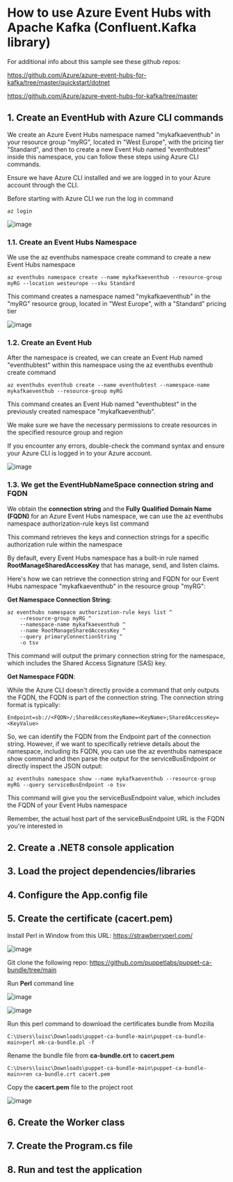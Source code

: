 # How to use Azure Event Hubs with Apache Kafka (Confluent.Kafka library) 

For additional info about this sample see these github repos: 

https://github.com/Azure/azure-event-hubs-for-kafka/tree/master/quickstart/dotnet

https://github.com/Azure/azure-event-hubs-for-kafka/tree/master

## 1. Create an EventHub with Azure CLI commands

We create an Azure Event Hubs namespace named "mykafkaeventhub" in your resource group "myRG", located in "West Europe", with the pricing tier "Standard", and then to create a new Event Hub named "eventhubtest" inside this namespace, you can follow these steps using Azure CLI commands. 

Ensure we have Azure CLI installed and we are logged in to your Azure account through the CLI.

Before starting with Azure CLI we run the log in command

```
az login
```

![image](https://github.com/luiscoco/Azure-Event-Hubs-for-Apache-Kafka-Ecosystems/assets/32194879/76492bd7-b992-4b56-959f-5df408449918)

### 1.1. Create an Event Hubs Namespace

We use the az eventhubs namespace create command to create a new Event Hubs namespace

```
az eventhubs namespace create --name mykafkaeventhub --resource-group myRG --location westeurope --sku Standard
```

This command creates a namespace named "mykafkaeventhub" in the "myRG" resource group, located in "West Europe", with a "Standard" pricing tier

![image](https://github.com/luiscoco/Azure-Event-Hubs-for-Apache-Kafka-Ecosystems/assets/32194879/fcab5614-5c95-4de1-9f03-cce3396078d8)

### 1.2. Create an Event Hub

After the namespace is created, we can create an Event Hub named "eventhubtest" within this namespace using the az eventhubs eventhub create command

```
az eventhubs eventhub create --name eventhubtest --namespace-name mykafkaeventhub --resource-group myRG
```

This command creates an Event Hub named "eventhubtest" in the previously created namespace "mykafkaeventhub".

We make sure we have the necessary permissions to create resources in the specified resource group and region

If you encounter any errors, double-check the command syntax and ensure your Azure CLI is logged in to your Azure account.

![image](https://github.com/luiscoco/Azure-Event-Hubs-for-Apache-Kafka-Ecosystems/assets/32194879/39f5b713-dd4f-4c2f-8215-e64488b67d25)

### 1.3. We get the EventHubNameSpace connection string and FQDN

We obtain the **connection string** and the **Fully Qualified Domain Name (FQDN)** for an Azure Event Hubs namespace, we can use the az eventhubs namespace authorization-rule keys list command

This command retrieves the keys and connection strings for a specific authorization rule within the namespace

By default, every Event Hubs namespace has a built-in rule named **RootManageSharedAccessKey** that has manage, send, and listen claims.

Here's how we can retrieve the connection string and FQDN for our Event Hubs namespace "mykafkaeventhub" in the resource group "myRG":

**Get Namespace Connection String**:

```
az eventhubs namespace authorization-rule keys list ^
    --resource-group myRG ^
    --namespace-name mykafkaeventhub ^
    --name RootManageSharedAccessKey ^
    --query primaryConnectionString ^
    -o tsv
```

This command will output the primary connection string for the namespace, which includes the Shared Access Signature (SAS) key.

**Get Namespace FQDN**:

While the Azure CLI doesn't directly provide a command that only outputs the FQDN, the FQDN is part of the connection string. The connection string format is typically:

```
Endpoint=sb://<FQDN>/;SharedAccessKeyName=<KeyName>;SharedAccessKey=<KeyValue>
```

So, we can identify the FQDN from the Endpoint part of the connection string. However, if we want to specifically retrieve details about the namespace, including its FQDN, you can use the az eventhubs namespace show command and then parse the output for the serviceBusEndpoint or directly inspect the JSON output:

```
az eventhubs namespace show --name mykafkaeventhub --resource-group myRG --query serviceBusEndpoint -o tsv
```

This command will give you the serviceBusEndpoint value, which includes the FQDN of your Event Hubs namespace

Remember, the actual host part of the serviceBusEndpoint URL is the FQDN you're interested in

## 2. Create a .NET8 console application

## 3. Load the project dependencies/libraries


## 4. Configure the App.config file


## 5. Create the certificate (cacert.pem)

Install Perl in Window from this URL: https://strawberryperl.com/

![image](https://github.com/luiscoco/Azure-Event-Hubs-for-Apache-Kafka-Ecosystems/assets/32194879/bd0991ae-1589-41d6-97b4-31dba3d5a731)

Git clone the following repo: https://github.com/puppetlabs/puppet-ca-bundle/tree/main

Run **Perl** command line

![image](https://github.com/luiscoco/Azure-Event-Hubs-for-Apache-Kafka-Ecosystems/assets/32194879/2532f67c-8357-4eca-9d44-f162aa52bc3f)

![image](https://github.com/luiscoco/Azure-Event-Hubs-for-Apache-Kafka-Ecosystems/assets/32194879/525604ff-b9b9-4206-9d62-2ddc90186d04)

Run this perl command to download the certificates bundle from Mozilla 

```
C:\Users\luisc\Downloads\puppet-ca-bundle-main\puppet-ca-bundle-main>perl mk-ca-bundle.pl -f
```

Rename the bundle file from **ca-bundle.crt** to **cacert.pem**

```
C:\Users\luisc\Downloads\puppet-ca-bundle-main\puppet-ca-bundle-main>ren ca-bundle.crt cacert.pem
```

Copy the **cacert.pem** file to the project root

![image](https://github.com/luiscoco/Azure-Event-Hubs-for-Apache-Kafka-Ecosystems/assets/32194879/bbc70297-174f-42a3-9a7c-e63c2a71275e)

## 6. Create the Worker class

## 7. Create the Program.cs file


## 8. Run and test the application




